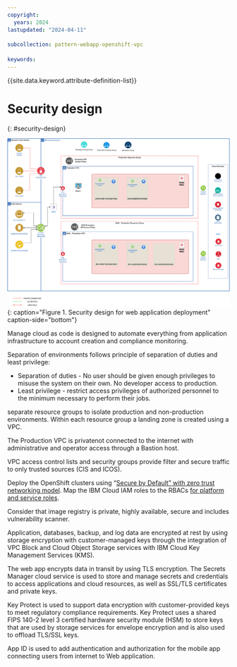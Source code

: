 ```yaml
---
copyright:
  years: 2024
lastupdated: "2024-04-11"

subcollection: pattern-webapp-openshift-vpc

keywords:
---
```

{{site.data.keyword.attribute-definition-list}}

# Security design
{: #security-design}

![A screenshot of a computer Description automatically generated](image/Merged_Reference_OpenShift-security.drawio.svg){: caption="Figure 1. Security design for web application deployment" caption-side="bottom"}

Manage cloud as code is designed to automate everything from application infrastructure to account creation and compliance monitoring.

Separation of environments follows principle of separation of duties and least privilege:

- Separation of duties - No user should be given enough privileges to misuse the system on their own. No developer access to production.
- Least privilege - restrict access privileges of authorized personnel to the minimum necessary to perform their jobs.

separate resource groups to isolate production and non-production environments. Within each resource group a landing zone is created using a VPC.

The Production VPC is privatenot connected to the internet with administrative and operator access through a Bastion host.

VPC access control lists and security groups provide filter and secure traffic to only trusted sources (CIS and ICOS).

Deploy the OpenShift clusters using “[Secure by Default” with zero trust networking model](https://community.ibm.com/community/user/cloud/blogs/cale-rath/2024/03/07/secure-by-default-cluster-networking). Map the IBM Cloud IAM roles to the RBACs [for platform and service roles](https://cloud.ibm.com/docs/openshift?topic=openshift-iam-platform-access-roles&interface=ui).

Consider that image registry is private, highly available, secure and includes vulnerability scanner.

Application, databases, backup, and log data are encrypted at rest by using storage encryption with customer-managed keys through the integration of VPC Block and Cloud Object Storage services with IBM Cloud Key Management Services (KMS).

The web app encrypts data in transit by using TLS encryption. The Secrets Manager cloud service is used to store and manage secrets and credentials to access applications and cloud resources, as well as SSL/TLS certificates and private keys.

Key Protect is used to support data encryption with customer-provided keys to meet regulatory compliance requirements. Key Protect uses a shared FIPS 140-2 level 3 certified hardware security module (HSM) to store keys that are used by storage services for envelope encryption and is also used to offload TLS/SSL keys.

App ID is used to add authentication and authorization for the mobile app connecting users from internet to Web application.
